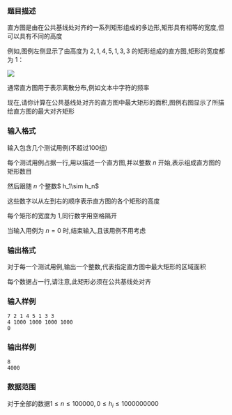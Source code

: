 ### 题目描述
直方图是由在公共基线处对齐的一系列矩形组成的多边形,矩形具有相等的宽度,但可以具有不同的高度

例如,图例左侧显示了由高度为 $2,1,4,5,1,3,3$ 的矩形组成的直方图,矩形的宽度都为 $1$：

![](https://syc-oj-file.oss-cn-shenzhen.aliyuncs.com/img/20210915182823335.jpg)


通常直方图用于表示离散分布,例如文本中字符的频率

现在,请你计算在公共基线处对齐的直方图中最大矩形的面积,图例右图显示了所描绘直方图的最大对齐矩形

### 输入格式
输入包含几个测试用例(不超过$100$组)

每个测试用例占据一行,用以描述一个直方图,并以整数 $n$ 开始,表示组成直方图的矩形数目

然后跟随 $n$ 个整数$ h_1\sim h_n$

这些数字以从左到右的顺序表示直方图的各个矩形的高度

每个矩形的宽度为 $1$,同行数字用空格隔开

当输入用例为 $n=0$ 时,结束输入,且该用例不用考虑
### 输出格式
对于每一个测试用例,输出一个整数,代表指定直方图中最大矩形的区域面积

每个数据占一行,请注意,此矩形必须在公共基线处对齐
### 输入样例
```
7 2 1 4 5 1 3 3
4 1000 1000 1000 1000
0
```
### 输出样例
```
8
4000
```
### 数据范围
对于全部的数据$1 \leq n \leq 100000,0 \leq h_i \leq 1000000000$